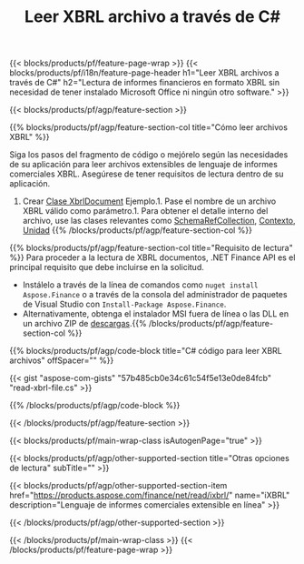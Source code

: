 ﻿---
title: Leer XBRL archivo a través de C#
description: Código de ejemplo para la lectura de archivos XBRL. Utilice el código de ejemplo API para leer archivos por lotes XBRL dentro de aplicaciones basadas en .NET. 
url: /es/net/read/xbrl/
family: finance
platformtag: net
feature: read
informat: XBRL
outformat: 
otherformats: 
---
{{< blocks/products/pf/feature-page-wrap >}}
{{< blocks/products/pf/i18n/feature-page-header h1="Leer XBRL archivos a través de C#" h2="Lectura de informes financieros en formato XBRL sin necesidad de tener instalado Microsoft Office ni ningún otro software." >}}

{{< blocks/products/pf/agp/feature-section >}}

{{% blocks/products/pf/agp/feature-section-col title="Cómo leer archivos XBRL" %}}

Siga los pasos del fragmento de código o mejórelo según las necesidades de su aplicación para leer archivos extensibles de lenguaje de informes comerciales XBRL. Asegúrese de tener requisitos de lectura dentro de su aplicación.

1. Crear [Clase XbrlDocument](https://apireference.aspose.com/finance/net/aspose.finance.xbrl/xbrldocument) Ejemplo.1. Pase el nombre de un archivo XBRL válido como parámetro.1. Para obtener el detalle interno del archivo, use las clases relevantes como [SchemaRefCollection](https://apireference.aspose.com/finance/net/aspose.finance.xbrl/schemarefcollection), [Contexto](https://apireference.aspose.com/finance/net/aspose.finance.xbrl/context), [Unidad](https://apireference.aspose.com/finance/net/aspose.finance.xbrl/unit) 
{{% /blocks/products/pf/agp/feature-section-col %}}

{{% blocks/products/pf/agp/feature-section-col title="Requisito de lectura" %}}
Para proceder a la lectura de XBRL documentos, .NET Finance API es el principal requisito que debe incluirse en la solicitud. 
- Instálelo a través de la línea de comandos como ```nuget install Aspose.Finance``` o a través de la consola del administrador de paquetes de Visual Studio con ```Install-Package Aspose.Finance```.
- Alternativamente, obtenga el instalador MSI fuera de línea o las DLL en un archivo ZIP de [descargas](https://downloads.aspose.com/finance/net).{{% /blocks/products/pf/agp/feature-section-col %}}

{{% blocks/products/pf/agp/code-block title="C# código para leer XBRL archivos" offSpacer="" %}}

{{< gist "aspose-com-gists" "57b485cb0e34c61c54f5e13e0de84fcb" "read-xbrl-file.cs" >}}

{{% /blocks/products/pf/agp/code-block %}}

{{< /blocks/products/pf/agp/feature-section >}}

{{< blocks/products/pf/main-wrap-class isAutogenPage="true" >}}

{{< blocks/products/pf/agp/other-supported-section title="Otras opciones de lectura" subTitle="" >}}

{{< blocks/products/pf/agp/other-supported-section-item href="https://products.aspose.com/finance/net/read/ixbrl/" name="iXBRL" description="Lenguaje de informes comerciales extensible en línea" >}}

{{< /blocks/products/pf/agp/other-supported-section >}}

{{< /blocks/products/pf/main-wrap-class >}}
{{< /blocks/products/pf/feature-page-wrap >}}